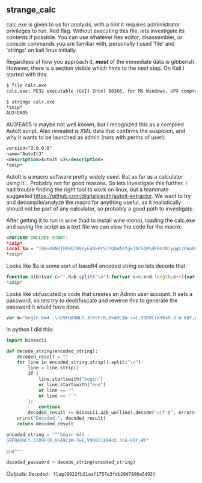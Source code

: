 ## strange_calc

calc.exe is given to us for analysis, with a hint it requires administrator privileges to run. Red flag. Without executing this file, lets investigate its contents if possible. You can use whatever hex editor, disassembler, or console commands you are familiar with, personally I used 'file' and 'strings' on kali linux initially.

Regardless of how you approach it, ***most*** of the immediate data is gibberish. However, there is a section visible which hints to the next step. On Kali I started with this:
```sh
$ file calc.exe 
calc.exe: PE32 executable (GUI) Intel 80386, for MS Windows, UPX compressed, 3 sections

$ strings calc.exe
*snip*
AU3!EA05
```
AU3!EA05 is maybe not well known, but I recognized this as a compiled AutoIt script. Also revealed is XML data that confirms the suspicion, and why it wants to be launched as admin (runs with perms of user):
```xml
version="3.0.0.0"
name="AutoIt3"
<description>AutoIt v3</description>
*snip*
```
AutoIt is a macro software pretty widely used. But as far as a calculator using it... Probably not for good reasons. So lets investigate this further. I had trouble finding the right tool to work on linux, but a teammate suggested https://github.com/digitalsleuth/autoit-extractor. We want to try and decompile/analyze the macro for anything useful, as it realistically should not be part of any calculator, so probably a good path to investigate.

After getting it to run in wine (had to install wine mono), loading the calc.exe and saving the script as a text file we can view the code for the macro:
```xml
<AUT2EXE INCLUDE-START:
*snip*
Local $a = "I0B+XmNRTUFBQT09VyF4XkRrS3hQbWAoYgk3bC5QMSdFRUJOJyggL2FWa0RjRS0JSippV1cuYzdsLlB/"
*snip*
```
Looks like $a is some sort of base64 encoded string so lets decode that:
```js
function a(b){var c="",d=b.split("\n");for(var e=0;e<d.length;e++){var f=d[e].replace(/^\s+|\s+$/g,'');
*snip*
```
Looks like obfuscated js code that creates an Admin user account. It sets a password, so lets try to deobfuscate and reverse this to generate the password it would have done.
```js
var m="begin 644 -\nG9FQA9WLY.3(R9F(R,6%A9C$W-3=E,V9D8C(X9#<X.3!A-60Y,WT*\n`\nend"; // The cmd generating password
```
In python I did this:
```python
import binascii

def decode_string(encoded_string):
    decoded_result = ""
    for line in encoded_string.strip().split("\n"):
        line = line.strip()
        if (
            line.startswith("begin")
            or line.startswith("end")
            or line == ""
            or line == "`"
        ):
            continue
        decoded_result += binascii.a2b_uu(line).decode("utf-8", errors="ignore")
    print("Decoded:", decoded_result)
    return decoded_result

encoded_string = """begin 644 -
G9FQA9WLY.3(R9F(R,6%A9C$W-3=E,V9D8C(X9#<X.3!A-60Y,WT*
`
end"""

decoded_password = decode_string(encoded_string)
```
Outputs:
`Decoded: flag{9922fb21aaf1757e3fdb28d7890a5d93}`
